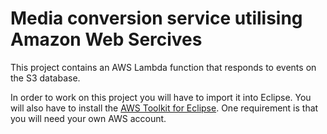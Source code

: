 # Media conversion service utilising Amazon Web Sercives

This project contains an AWS Lambda function that responds to events on the S3 database.

In order to work on this project you will have to import it into Eclipse. You will also have to install the [AWS Toolkit for Eclipse](https://docs.aws.amazon.com/AWSToolkitEclipse/latest/ug/tke_setup.html). One requirement is that you will need your own AWS account.
